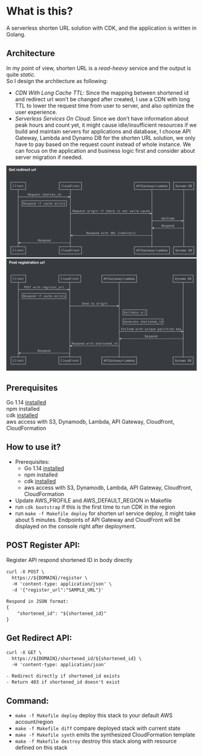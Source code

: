 # What is this?

A serverless shorten URL solution with CDK, and the application is written in Golang.

## Architecture
In my point of view, shorten URL is a *read-heavy* service and the output is quite *static*. <br>
So I design the architecture as following: <br>
* *CDN With Long Cache TTL*: Since the mapping between shortened id and redirect url won’t be changed after created, I use a CDN with long TTL to lower the request time from user to server, and also optimize the user experience.
* *Serverless Services On Cloud*: Since we don’t have information about peak hours and count yet, it might cause idle/insufficient resources if we build and maintain servers for applications and database, I choose API Gateway, Lambda and Dynamo DB for the shorten URL solution, we only have to pay based on the request count instead of whole instance. We can focus on the application and business logic first and consider about server migration if needed. 

![Screenshot](get-redirect-api.png)
![Screenshot](post-register-api.png)

## Prerequisites
Go 1.14 [installed](https://golang.org/doc/install)<br>
npm installed<br>
cdk [installed](https://docs.aws.amazon.com/cdk/latest/guide/work-with-cdk-typescript.html)<br>
aws access with S3, Dynamodb, Lambda, API Gateway, Cloudfront, CloudFormation

## How to use it?
 * Prerequisites: 
   * Go 1.14 [installed](https://golang.org/doc/install)
   * npm installed
   * cdk [installed](https://docs.aws.amazon.com/cdk/latest/guide/work-with-cdk-typescript.html)
   * aws access with S3, Dynamodb, Lambda, API Gateway, Cloudfront, CloudFormation
 * Update AWS_PROFILE and AWS_DEFAULT_REGION in Makefile
 * run `cdk bootstrap` if this is the first time to run CDK in the region
 * run `make -f Makefile deploy` for shorten url service deploy, it might take about 5 minutes. Endpoints of API Gateway and CloudFront will be displayed on the console right after deployment.

## POST Register API:
Register API respond shortened ID in body directly
```
curl -X POST \
  https://${DOMAIN}/register \
  -H 'content-type: application/json' \
  -d '{"register_url":"SAMPLE_URL"}'
```
```
Respond in JSON format:
{
    "shortened_id": "${shortened_id}"
}
```
## Get Redirect API:
```
curl -X GET \
  https://${DOMAIN}/shortened_id/${shortened_id} \
  -H 'content-type: application/json'
```
```
- Redirect directly if shortened_id exists
- Return 403 if shortened_id doesn't exist
```

## Command:
 * `make -f Makefile deploy`      deploy this stack to your default AWS account/region
 * `make -f Makefile diff`        compare deployed stack with current state
 * `make -f Makefile synth`       emits the synthesized CloudFormation template
 * `make -f Makefile destroy`     destroy this stack along with resource defined on this stack
